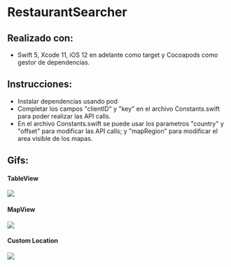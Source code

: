 # RestaurantSearcher

## Realizado con: 
- Swift 5, Xcode 11, iOS 12 en adelante como target y Cocoapods como gestor de dependencias. 

## Instrucciones: 
- Instalar dependencias usando pod 
- Completar los campos "clientID" y "key" en el archivo Constants.swift para poder realizar las API calls. 
- En el archivo Constants.swift se puede usar los parametros "country" y "offset" para modificar las API calls; y "mapRegion" para modificar el area visible de los mapas. 

## Gifs: 
#### TableView 
![](https://github.com/gonzalof95/RestaurantSearcher/blob/master/tableView.gif)
#### MapView 
![](https://github.com/gonzalof95/RestaurantSearcher/blob/master/mapView.gif)
#### Custom Location
![](https://github.com/gonzalof95/RestaurantSearcher/blob/master/customMap.gif)
